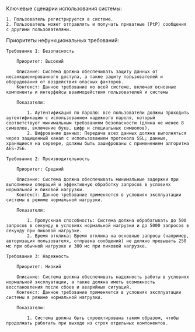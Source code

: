 Ключевые сценарии использования системы:

    1. Пользователь регистрируется в системе.
    2. Пользователь может отправлять и получать приватные (PtP) сообщения с другими пользователями.

Приоритеты нефункциональных требований:

    Требование 1: Безопасность

        Приоритет: Высокий

        Описание: Система должна обеспечивать защиту данных от несанкционированного доступа, а также защиту пользователей и оборудования от воздействия опасных факторов.
        Контекст: Данное требование ко всей системе, включая основные компоненты и интерфейсы взаимодействия пользователей и системы

        Показатели:

            1. Аутентификация по паролю: все пользователи должны проходить аутентификацию с использованием надежного пароля, который соответствует минимальным требованиям безопасности (длина не менее 8 символов, включение букв, цифр и специальных символов).
            2. Шифрование данных: Передача всех данных должна выполняться через защищенный канал с использованием протокола SSL; данные, хранящиеся на сервере, должны быть зашифрованы с применением алгоритма AES-256.

    Требование 2: Производительность

        Приоритет: Средний

        Описание: Система должна обеспечивать минимальные задержки при выполнении операций и эффективную обработку запросов в условиях нормальной и пиковой нагрузки.
        Контекст: Данное требование применяется в условиях эксплуатации системы в режиме нормальной нагрузки.

        Показатели:

            1. Пропускная способность: Система должна обрабатывать до 500 запросов в секунду в условиях нормальной нагрузки и до 5000 запросов в секунду при пиковой нагрузке.
            2. Время отклика: Время отклика на основные запросы (например, авторизация пользователя, отправка сообщений) не должно превышать 250 мс при обычной нагрузке и 300 мс при пиковой нагрузке.

    Требование 3: Надежность

        Приоритет: Низкий

        Описание: Система должна обеспечивать надежность работы в условиях нормальной эксплуатации, а также должна иметь возможность восстановления после сбоев и аварийных ситуаций.
        Контекст: Данное требование применяется в условиях эксплуатации системы в режиме нормальной нагрузки.

        Показатели:

            1. Система должна быть спроектирована таким образом, чтобы продолжать работать при выходе из строя отдельных компонентов.